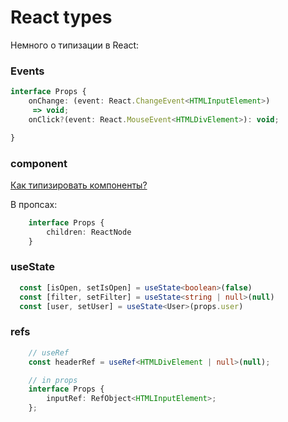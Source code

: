 # React types

Немного о типизации в React:

### Events
```ts
interface Props {
    onChange: (event: React.ChangeEvent<HTMLInputElement>)
     => void;
    onClick?(event: React.MouseEvent<HTMLDivElement>): void;

}
```

### component

 [Как типизировать компоненты?](Component.md)

В пропсах:
```ts
    interface Props {
        children: ReactNode
    }
```

### useState
```ts
  const [isOpen, setIsOpen] = useState<boolean>(false)
  const [filter, setFilter] = useState<string | null>(null)
  const [user, setUser] = useState<User>(props.user)
```

### refs
```ts
    // useRef
    const headerRef = useRef<HTMLDivElement | null>(null);

    // in props
    interface Props { 
        inputRef: RefObject<HTMLInputElement>;
    };
```

